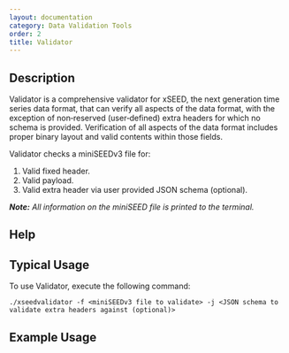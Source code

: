 ```yaml
---
layout: documentation
category: Data Validation Tools
order: 2
title: Validator
---
```

## Description

Validator is a comprehensive validator for xSEED, the next generation time series data format, that can verify all aspects of the data format, with the exception of non‐reserved (user‐defined) extra headers for which no schema is provided. Verification of all aspects of the data format includes proper binary layout and valid contents within those fields.

Validator checks a miniSEEDv3 file for: 

1. Valid fixed header.
2. Valid payload.
3. Valid extra header via user provided JSON schema (optional).

**_Note:_** *All information on the miniSEED file is printed to the terminal.*

## Help





## Typical Usage

To use Validator, execute the following command:

```./xseedvalidator -f <miniSEEDv3 file to validate> -j <JSON schema to validate extra headers against (optional)>```

## Example Usage

